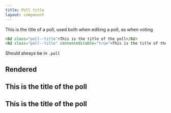 ```yaml
---
title: Poll title
layout: component
---
```


This is the title of a poll, used both when editing a poll, as when voting

```html
<h2 class="poll--title">This is the title of the poll</h2>
<h2 class="poll--title" contenteditable="true">This is the title of the poll</h2>
```

Should always be in `.poll`

## Rendered

<h2 class="poll--title">This is the title of the poll</h2>
<h2 class="poll--title" contenteditable="true">This is the title of the poll</h2>
